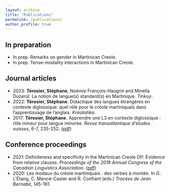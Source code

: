```yaml
---
layout: archive
title: "Publications"
permalink: /publications/
author_profile: true
---
```


## In preparation
- In prep. Remarks on gender in Martinican Creole.
- In prep. Tense-modality interactions in Martinican Creole.

## Journal articles
- 2023: **Térosier, Stéphane**, Noémie François-Haugrin and Minella Duzerol. La notion de langue(s) standard(s) en Martinique. *Tinkuy*.
- 2022: **Térosier, Stéphane**. Didactique des langues étrangères en contexte diglossique: quel rôle pour le créole martiniquais dans l’apprentissage de l’anglais. *Kréolistika*.
- 2017: **Térosier, Stéphane**. Apprendre une L3 en contexte diglossique : rôle mineur pour langue minorée. _Revue transatlantique d'études suisses_, 6-7, 235-252. ([pdf](https://llm.umontreal.ca/public/FAS/llm/Documents/2-Recherche/RTES-6-7.pdf#page=235))

## Conference proceedings
- 2021: Definiteness and specificity in the Martinican Creole DP: Evidence from relative clauses. _Proceedings of the 2019 Annual Congress of the Canadian Linguistics Association_. ([pdf](https://cla-acl.ca/pdfs/actes-2019/Terosier-CLA-2019.pdf))
- 2020: Les modaux du créole martiniquais : des verbes à montée. In G. L'Étang, C. Mencé-Caster and R. Confiant (eds.) _Tracées de Jean Bernabé_, 145-161.
